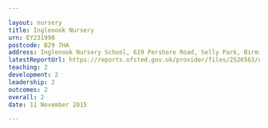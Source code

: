 ```yaml
---

layout: nursery
title: Inglenook Nursery
urn: EY231990
postcode: B29 7HA
address: Inglenook Nursery School, 619 Pershore Road, Selly Park, Birmingham, West Midlands, B29 7HA
latestReportUrl: https://reports.ofsted.gov.uk/provider/files/2526563/urn/EY231990.pdf
teaching: 2
development: 2
leadership: 2
outcomes: 2
overall: 2
date: 11 November 2015

---
```

